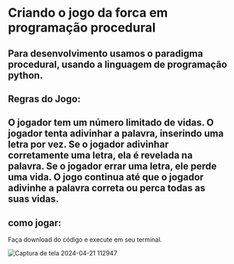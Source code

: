 <h1>Criando o jogo da forca em programação procedural</h1>

<h2>Para desenvolvimento usamos o paradigma procedural, usando a linguagem de programação python.</h2>
<h2>Regras do Jogo: <h2>
O jogador tem um número limitado de vidas.
O jogador tenta adivinhar a palavra, inserindo uma letra por vez.
Se o jogador adivinhar corretamente uma letra, ela é revelada na palavra.
Se o jogador errar uma letra, ele perde uma vida.
O jogo continua até que o jogador adivinhe a palavra correta ou perca todas as suas vidas.
  
<h2>como jogar: </h2>
<p>Faça download do código e execute em seu terminal. </p>

![Captura de tela 2024-04-21 112947](https://github.com/josephDcostaR/ForcaPython/assets/87831574/d488136b-110e-4838-a69e-779453037d3f)
